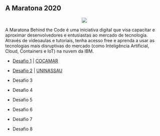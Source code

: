 ## A Maratona 2020

<p align="center">
<img src="https://img.shields.io/static/v1?label=Status&message=Em_andamento&color=purple&style=for-the-badge"/>
</p>

A Maratona Behind the Code é uma iniciativa digital que visa capacitar e aproximar desenvolvedores e entusiastas ao mercado de tecnologia. Através de videoaulas e tutoriais, tenha acesso free e aprenda a usar as tecnologias mais disruptivas do mercado (como Inteligência Artificial, Cloud, Containers e IoT) na nuvem da IBM.

- [Desafio 1](https://github.com/elladarte/Maratona_Behind_the_Code_2020/tree/master/Desafio%201) | [COCAMAR](https://www.cocamar.com.br/#)

- [Desafio 2](https://github.com/elladarte/Maratona_Behind_the_Code_2020/tree/master/Desafio%202) | [UNINASSAU](https://www.uninassau.edu.br/)

- Desafio 3

- Desafio 4

- Desafio 5

- Desafio 6

- Desafio 7

- Desafio 8

